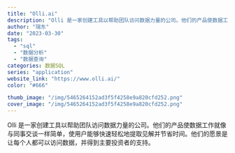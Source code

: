 ```yaml
---
title: "Olli.ai"
description: "Olli 是一家创建工具以帮助团队访问数据力量的公司。他们的产品使数据工作就像与同事交谈一样简单，使用户能够快速轻松地提"
author: "瑞东"
date: "2023-03-30"
tags:
  - "sql"
  - "数据分析"
  - "数据查询"
categories: 数据SQL
series: "application"
website_link: "https://www.olli.ai/"
color: "#666"

thumb_image: "/img/5465264152ad3f5f4258e9a820cfd252.png"
cover_image: "/img/5465264152ad3f5f4258e9a820cfd252.png"
---
```


Olli 是一家创建工具以帮助团队访问数据力量的公司。他们的产品使数据工作就像与同事交谈一样简单，使用户能够快速轻松地提取见解并节省时间。他们的愿景是让每个人都可以访问数据，并得到主要投资者的支持。